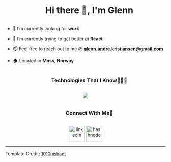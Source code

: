 

<!--h1 without bottom border-->
<div id="user-content-toc">
  <ul align="center">
    <summary><h1 style="display: inline-block">Hi there 👋, I'm Glenn</h1></summary>
  </ul>
</div>









<!--Intro start-->
- 🔭 I’m currently looking for **work**

- 🌱 I’m currently trying to get better at **React**

- 📫 Feel free to reach out to me @ **glenn.andre.kristiansen@gmail.com**

- 🏠 Located in **Moss, Norway**







<!--h1 without bottom border-->
<div id="user-content-toc">
  <ul align="center">
    <summary><h3 style="display: inline-block">Technologies That I Know👨🏻‍💻</h3></summary>
  </ul>
</div>
<!--tech stack icons-->
<p align="center">
  <a href="https://skillicons.dev">
    <img src="https://skillicons.dev/icons?i=css,discord,figma,github,html,js,react,tailwind,vscode&perline=14" />
  </a>
</p>




<!-- Connect with me -->
<!--h3 without bottom border-->
<div id="user-content-toc">
  <ul align="center">
    <summary><h3 style="display: inline-block">Connect With Me🤝</h3></summary>
  </ul>
</div>

<!--icons and links-->
<p align="center">
<a href="www.linkedin.com/in/glennkristiansen" target="blank"><img align="center" src="https://user-images.githubusercontent.com/88904952/234979284-68c11d7f-1acc-4f0c-ac78-044e1037d7b0.png" alt="linkedin" height="50" width="50" /></a> 
<a href="[https://portfolio-glenn.netlify.app/](https://portfolio2-glenn.netlify.app/)" target="blank"><img align="center" src="https://user-images.githubusercontent.com/88904952/234982196-562aea17-5532-4550-8c08-1c7cb994a541.png" alt="hashnode" height="50" width="50" /></a>
  
</p>







----------------------------------------------------------------------
Template Credit: [1010nishant](https://github.com/1010nishant)
